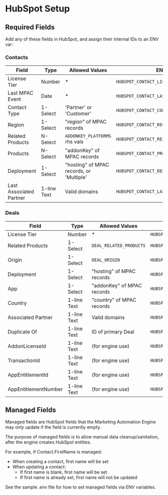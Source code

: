 # HubSpot Setup

## Required Fields

Add any of these fields in HubSpot, and assign their internal IDs to an ENV var:

### Contacts

| Field                   | Type        | Allowed Values                           | ENV var                                   | Required |
| ----------------------- | ----------- | ---------------------------------------- | ----------------------------------------- | -------- |
| License Tier            | Number      | *                                        | `HUBSPOT_CONTACT_LICENSE_TIER_ATTR`       | ❌        |
| Last MPAC Event         | Date        | *                                        | `HUBSPOT_CONTACT_LAST_MPAC_EVENT_ATTR`    | ❌        |
| Contact Type            | 1-Select    | 'Partner' or 'Customer'                  | `HUBSPOT_CONTACT_CONTACT_TYPE_ATTR`       | ❌        |
| Region                  | 1-Select    | "region" of MPAC records                 | `HUBSPOT_CONTACT_REGION_ATTR`             | ❌        |
| Related Products        | N-Select    | `ADDONKEY_PLATFORMS` rhs vals            | `HUBSPOT_CONTACT_RELATED_PRODUCTS_ATTR`   | ❌        |
| Products                | N-Select    | "addonKey" of MPAC records               | `HUBSPOT_CONTACT_PRODUCTS_ATTR`           | ❌        |
| Deployment              | 1-Select    | "hosting" of MPAC records, or 'Multiple' | `HUBSPOT_CONTACT_DEPLOYMENT_ATTR`         | ❌        |
| Last Associated Partner | 1-line Text | Valid domains                            | `HUBSPOT_CONTACT_LAST_ASSOCIATED_PARTNER` | ❌        |


### Deals

| Field                | Type        | Allowed Values             | ENV var                                  | Required |
| -------------------- | ----------- | -------------------------- | ---------------------------------------- | -------- |
| License Tier         | Number      | *                          | `HUBSPOT_DEAL_LICENSE_TIER_ATTR`         | ❌        |
| Related Products     | 1-Select    | `DEAL_RELATED_PRODUCTS`    | `HUBSPOT_DEAL_RELATED_PRODUCTS_ATTR`     | ❌        |
| Origin               | 1-Select    | `DEAL_ORIGIN`              | `HUBSPOT_DEAL_ORIGIN_ATTR`               | ❌        |
| Deployment           | 1-Select    | "hosting" of MPAC records  | `HUBSPOT_DEAL_DEPLOYMENT_ATTR`           | ❌        |
| App                  | 1-Select    | "addonKey" of MPAC records | `HUBSPOT_DEAL_APP_ATTR`                  | ❌        |
| Country              | 1-line Text | "country" of MPAC records  | `HUBSPOT_DEAL_COUNTRY_ATTR`              | ❌        |
| Associated Partner   | 1-line Text | Valid domains              | `HUBSPOT_DEAL_ASSOCIATED_PARTNER`        | ❌        |
| Duplicate Of         | 1-line Text | ID of primary Deal         | `HUBSPOT_DEAL_DUPLICATEOF_ATTR`          | ❌        |
| AddonLicenseId       | 1-line Text | (for engine use)           | `HUBSPOT_DEAL_ADDONLICENESID_ATTR`       | ✔️        |
| TransactionId        | 1-line Text | (for engine use)           | `HUBSPOT_DEAL_TRANSACTIONID_ATTR`        | ✔️        |
| AppEntitlementId     | 1-line Text | (for engine use)           | `HUBSPOT_DEAL_APPENTITLEMENTID_ATTR`     | ✔️        |
| AppEntitlementNumber | 1-line Text | (for engine use)           | `HUBSPOT_DEAL_APPENTITLEMENTNUMBER_ATTR` | ✔️        |

## Managed Fields

Managed fields are HubSpot fields that the Marketing Automation Engine may only update if the field is currently empty.

The purpose of managed fields is to allow manual data cleanup/sanitation, after the engine creates HubSpot entities.

For example, if Contact.FirstName is managed:

* When creating a contact, first name will be set
* When updating a contact:
  * If first name is blank, first name will be set
  * If first name is already set, first name will not be updated

See the sample .env file for how to set managed fields via ENV variables.
